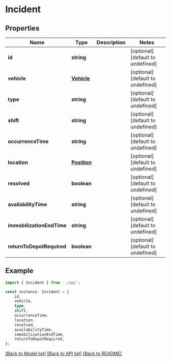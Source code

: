 # Incident


## Properties

Name | Type | Description | Notes
------------ | ------------- | ------------- | -------------
**id** | **string** |  | [optional] [default to undefined]
**vehicle** | [**Vehicle**](Vehicle.md) |  | [optional] [default to undefined]
**type** | **string** |  | [optional] [default to undefined]
**shift** | **string** |  | [optional] [default to undefined]
**occurrenceTime** | **string** |  | [optional] [default to undefined]
**location** | [**Position**](Position.md) |  | [optional] [default to undefined]
**resolved** | **boolean** |  | [optional] [default to undefined]
**availabilityTime** | **string** |  | [optional] [default to undefined]
**immobilizationEndTime** | **string** |  | [optional] [default to undefined]
**returnToDepotRequired** | **boolean** |  | [optional] [default to undefined]

## Example

```typescript
import { Incident } from './api';

const instance: Incident = {
    id,
    vehicle,
    type,
    shift,
    occurrenceTime,
    location,
    resolved,
    availabilityTime,
    immobilizationEndTime,
    returnToDepotRequired,
};
```

[[Back to Model list]](../README.md#documentation-for-models) [[Back to API list]](../README.md#documentation-for-api-endpoints) [[Back to README]](../README.md)
